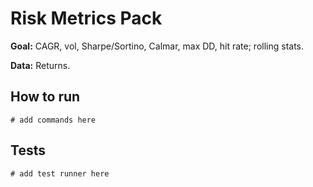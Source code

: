 # Risk Metrics Pack

**Goal:** CAGR, vol, Sharpe/Sortino, Calmar, max DD, hit rate; rolling stats.

**Data:** Returns.

## How to run

```
# add commands here
```

## Tests

```
# add test runner here
```
